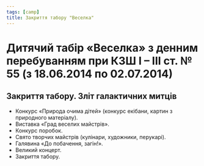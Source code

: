 ```yaml
---
tags: [camp]
title: Закриття табору "Веселка"
---
```


# Дитячий табір «Веселка» з денним перебуванням при КЗШ І – ІІІ ст. № 55 (з 18.06.2014 по 02.07.2014)

## Закриття табору. Зліт галактичних митців

- Конкурс «Природа очима дітей» (конкурс екібани, картин з природного матеріалу).
- Виставка «Град веселих майстрів».
- Конкурс поробок.
- Свято творчих майстрів (кулінари, художники, перукарі).
- Галявина «До побачення, загін!».
- Великий концерт.
- Закриття табору.

<slideshow id="72157648748471160"></slideshow>
